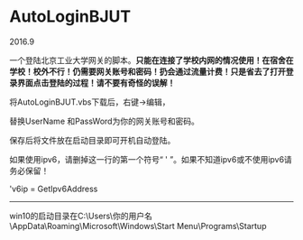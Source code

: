 # AutoLoginBJUT
2016.9<p>
一个登陆北京工业大学网关的脚本。__只能在连接了学校内网的情况使用！在宿舍在学校！校外不行！仍需要网关账号和密码！扔会通过流量计费！只是省去了打开登录界面点击登陆的过程！请不要有奇怪的误解！__<p>
将AutoLoginBJUT.vbs下载后，右键→编辑，<p>
替换UserName 和PassWord为你的网关账号和密码。<p>
保存后将文件放在启动目录即可开机自动登陆。

如果使用ipv6，请删掉这一行的第一个符号“ ' ”。如果不知道ipv6或不使用ipv6请务必保留！<p>
'v6ip = GetIpv6Address <p>
***
win10的启动目录在C:\Users\你的用户名\AppData\Roaming\Microsoft\Windows\Start Menu\Programs\Startup <p>

